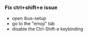 
### Fix ctrl+shift+e issue

* open ibus-setup
* go to the "emoji" tab
* disable the Ctrl-Shift-e keybinding


